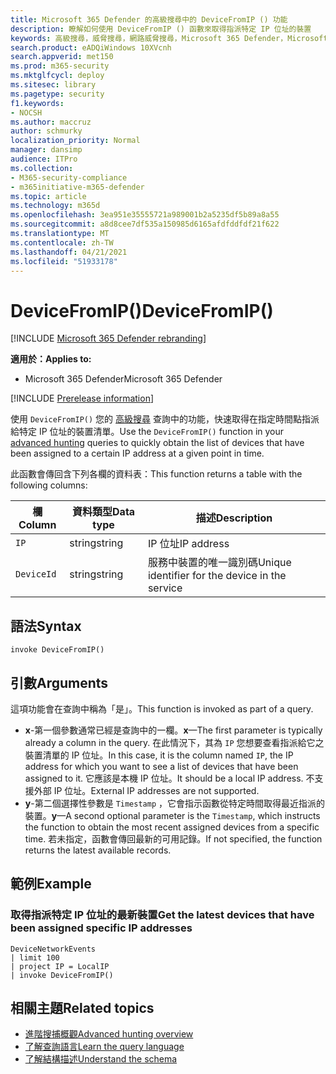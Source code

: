 ```yaml
---
title: Microsoft 365 Defender 的高級搜尋中的 DeviceFromIP () 功能
description: 瞭解如何使用 DeviceFromIP () 函數來取得指派特定 IP 位址的裝置
keywords: 高級搜尋，威脅搜尋，網路威脅搜尋，Microsoft 365 Defender，Microsoft 365，m365，search，query，遙測，schema reference，kusto，device，devicefromIP，function，豐富
search.product: eADQiWindows 10XVcnh
search.appverid: met150
ms.prod: m365-security
ms.mktglfcycl: deploy
ms.sitesec: library
ms.pagetype: security
f1.keywords:
- NOCSH
ms.author: maccruz
author: schmurky
localization_priority: Normal
manager: dansimp
audience: ITPro
ms.collection:
- M365-security-compliance
- m365initiative-m365-defender
ms.topic: article
ms.technology: m365d
ms.openlocfilehash: 3ea951e35555721a989001b2a5235df5b89a8a55
ms.sourcegitcommit: a8d8cee7df535a150985d6165afdfddfdf21f622
ms.translationtype: MT
ms.contentlocale: zh-TW
ms.lasthandoff: 04/21/2021
ms.locfileid: "51933178"
---
```

# <a name="devicefromip"></a><span data-ttu-id="e01d5-104">DeviceFromIP()</span><span class="sxs-lookup"><span data-stu-id="e01d5-104">DeviceFromIP()</span></span>

[!INCLUDE [Microsoft 365 Defender rebranding](../includes/microsoft-defender.md)]


<span data-ttu-id="e01d5-105">**適用於：**</span><span class="sxs-lookup"><span data-stu-id="e01d5-105">**Applies to:**</span></span>
- <span data-ttu-id="e01d5-106">Microsoft 365 Defender</span><span class="sxs-lookup"><span data-stu-id="e01d5-106">Microsoft 365 Defender</span></span>


[!INCLUDE [Prerelease information](../includes/prerelease.md)]


<span data-ttu-id="e01d5-107">使用 `DeviceFromIP()` 您的 [高級搜尋](advanced-hunting-overview.md) 查詢中的功能，快速取得在指定時間點指派給特定 IP 位址的裝置清單。</span><span class="sxs-lookup"><span data-stu-id="e01d5-107">Use the `DeviceFromIP()` function in your [advanced hunting](advanced-hunting-overview.md) queries to quickly obtain the list of devices that have been assigned to a certain IP address at a given point in time.</span></span> 

<span data-ttu-id="e01d5-108">此函數會傳回含下列各欄的資料表：</span><span class="sxs-lookup"><span data-stu-id="e01d5-108">This function returns a table with the following columns:</span></span>

| <span data-ttu-id="e01d5-109">欄</span><span class="sxs-lookup"><span data-stu-id="e01d5-109">Column</span></span> | <span data-ttu-id="e01d5-110">資料類型</span><span class="sxs-lookup"><span data-stu-id="e01d5-110">Data type</span></span> | <span data-ttu-id="e01d5-111">描述</span><span class="sxs-lookup"><span data-stu-id="e01d5-111">Description</span></span> |
|------------|-------------|-------------|
| `IP` | <span data-ttu-id="e01d5-112">string</span><span class="sxs-lookup"><span data-stu-id="e01d5-112">string</span></span> | <span data-ttu-id="e01d5-113">IP 位址</span><span class="sxs-lookup"><span data-stu-id="e01d5-113">IP address</span></span>  |
| `DeviceId` | <span data-ttu-id="e01d5-114">string</span><span class="sxs-lookup"><span data-stu-id="e01d5-114">string</span></span> | <span data-ttu-id="e01d5-115">服務中裝置的唯一識別碼</span><span class="sxs-lookup"><span data-stu-id="e01d5-115">Unique identifier for the device in the service</span></span> |


## <a name="syntax"></a><span data-ttu-id="e01d5-116">語法</span><span class="sxs-lookup"><span data-stu-id="e01d5-116">Syntax</span></span>

```kusto
invoke DeviceFromIP()
```

## <a name="arguments"></a><span data-ttu-id="e01d5-117">引數</span><span class="sxs-lookup"><span data-stu-id="e01d5-117">Arguments</span></span>

<span data-ttu-id="e01d5-118">這項功能會在查詢中稱為「是」。</span><span class="sxs-lookup"><span data-stu-id="e01d5-118">This function is invoked as part of a query.</span></span>

- <span data-ttu-id="e01d5-119">**x**-第一個參數通常已經是查詢中的一欄。</span><span class="sxs-lookup"><span data-stu-id="e01d5-119">**x**—The first parameter is typically already a column in the query.</span></span> <span data-ttu-id="e01d5-120">在此情況下，其為 `IP` 您想要查看指派給它之裝置清單的 IP 位址。</span><span class="sxs-lookup"><span data-stu-id="e01d5-120">In this case, it is the column named `IP`, the IP address for which you want to see a list of devices that have been assigned to it.</span></span> <span data-ttu-id="e01d5-121">它應該是本機 IP 位址。</span><span class="sxs-lookup"><span data-stu-id="e01d5-121">It should be a local IP address.</span></span> <span data-ttu-id="e01d5-122">不支援外部 IP 位址。</span><span class="sxs-lookup"><span data-stu-id="e01d5-122">External IP addresses are not supported.</span></span>
- <span data-ttu-id="e01d5-123">**y**-第二個選擇性參數是 `Timestamp` ，它會指示函數從特定時間取得最近指派的裝置。</span><span class="sxs-lookup"><span data-stu-id="e01d5-123">**y**—A second optional parameter is the `Timestamp`, which instructs the function to obtain the most recent assigned devices from a specific time.</span></span> <span data-ttu-id="e01d5-124">若未指定，函數會傳回最新的可用記錄。</span><span class="sxs-lookup"><span data-stu-id="e01d5-124">If not specified, the function returns the latest available records.</span></span>

## <a name="example"></a><span data-ttu-id="e01d5-125">範例</span><span class="sxs-lookup"><span data-stu-id="e01d5-125">Example</span></span>


### <a name="get-the-latest-devices-that-have-been-assigned-specific-ip-addresses"></a><span data-ttu-id="e01d5-126">取得指派特定 IP 位址的最新裝置</span><span class="sxs-lookup"><span data-stu-id="e01d5-126">Get the latest devices that have been assigned specific IP addresses</span></span>

```kusto
DeviceNetworkEvents 
| limit 100 
| project IP = LocalIP 
| invoke DeviceFromIP()
```

## <a name="related-topics"></a><span data-ttu-id="e01d5-127">相關主題</span><span class="sxs-lookup"><span data-stu-id="e01d5-127">Related topics</span></span>
- [<span data-ttu-id="e01d5-128">進階搜捕概觀</span><span class="sxs-lookup"><span data-stu-id="e01d5-128">Advanced hunting overview</span></span>](advanced-hunting-overview.md)
- [<span data-ttu-id="e01d5-129">了解查詢語言</span><span class="sxs-lookup"><span data-stu-id="e01d5-129">Learn the query language</span></span>](advanced-hunting-query-language.md)
- [<span data-ttu-id="e01d5-130">了解結構描述</span><span class="sxs-lookup"><span data-stu-id="e01d5-130">Understand the schema</span></span>](advanced-hunting-schema-tables.md)
